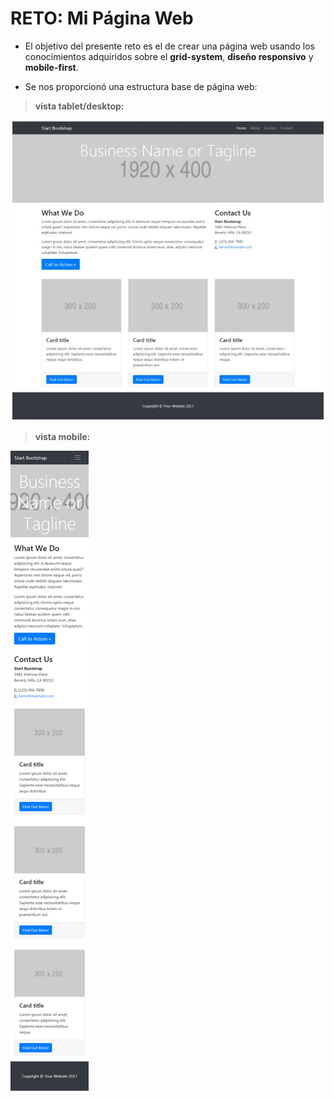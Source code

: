 # RETO: Mi Página Web

* El objetivo del presente reto es el de crear una página web usando los conocimientos adquiridos sobre el **grid-system**, **diseño responsivo** y **mobile-first**.

* Se nos proporcionó una estructura base de página web: 

>**vista tablet/desktop:**

![Sin titulo](assets/docs/estructura1.JPG)

>**vista mobile:**

![Sin titulo](assets/docs/mobile.png)